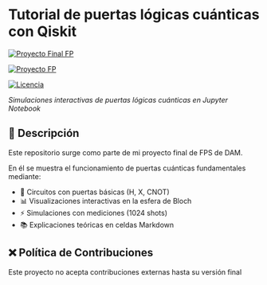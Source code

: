 # Tutorial de puertas lógicas cuánticas con Qiskit


[![Proyecto Final FP](https://img.shields.io/badge/🎓-Proyecto_Final_FP-important)](https://github.com/VictoriaCoconut/Puertas-Cuánticas)

[![Proyecto FP](https://img.shields.io/badge/📚-Proyecto_en_Desarrollo-8A2BE2)](https://github.com/VictoriaCoconut/Puertas-Cuánticas)

[![Licencia](https://img.shields.io/badge/Licencia-MIT-green.svg)](LICENSE)

*Simulaciones interactivas de puertas lógicas cuánticas en Jupyter Notebook*  

## 🌌 Descripción
Este repositorio surge como parte de mi proyecto final de FPS de DAM. 

En él se muestra el funcionamiento de puertas cuánticas fundamentales mediante:

- 🧩 Circuitos con puertas básicas (H, X, CNOT)
- 📊 Visualizaciones interactivas en la esfera de Bloch
- ⚡ Simulaciones con mediciones (1024 shots)
- 📚 Explicaciones teóricas en celdas Markdown


## ❌ Política de Contribuciones  
Este proyecto no acepta contribuciones externas hasta su versión final